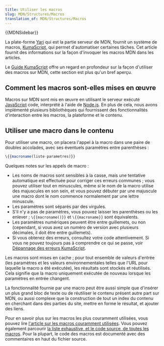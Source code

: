 ```yaml
---
title: Utiliser les macros
slug: MDN/Structures/Macros
translation_of: MDN/Structures/Macros
---
```

{{MDNSidebar}}

La plate-forme [Yari](/fr/docs/MDN/Yari) qui est la partie serveur de MDN, fournit un système de macros, [KumaScript](/fr/docs/MDN/Tools/KumaScript), qui permet d'automatiser certaines tâches. Cet article fournit des informations sur la façon d'invoquer les macros MDN dans les articles.

Le [Guide KumaScript](/fr/docs/MDN/Tools/KumaScript) offre un regard en profondeur sur la façon d'utiliser des macros sur MDN, cette section est plus qu'un bref aperçu.

## Comment les macros sont-elles mises en œuvre

Macros sur MDN sont mis en œuvre en utilisant le serveur exécuté [JavaScript](/fr/docs/Web/JavaScript) code, interprété à l'aide de  [Node.js](https://nodejs.org/). En plus de cela, nous avons implémenté plusieurs bibliothèques qui fournissent des fonctionnalités d'interaction entre les macros, la plateforme et le contenu.

## Utiliser une macro dans le contenu

Pour utiliser une macro, on placera l'appel à la macro dans une paire de doubles accolades, avec ses éventuels paramètres entre parenthèses&nbsp;:

```js
\{{macroname(liste-parametres)}}
```

Quelques notes sur les appels de macro&nbsp;:

- Les noms de macros sont sensibles à la casse, mais une tentative automatique est effectuée pour corriger ces erreurs communes&nbsp;; vous pouvez utiliser tout en minuscules, même si le nom de la macro utilise des majuscules en son sein, et vous pouvez débuter par une majuscule une macro dont le nom commence normalement par une lettre minuscule.
- Les paramètres sont séparés par des virgules.
- S'il n'y a pas de paramètres, vous pouvez laisser les parenthèses ou les enlever&nbsp;; `\{{macroname()}}` et `\{{macroname}}` sont équivalents.
- Les paramètres numériques peuvent être entre guillemets, ou non (cependant, si vous avez un numéro de version avec plusieurs décimales, il doit être entre guillemets).
- Si vous obtenez des erreurs, consultez votre code attentivement. Si vous ne pouvez toujours pas à comprendre ce qui se passe, voir [Dépannage des erreurs KumaScript](/en-US/docs/MDN/Tools/KumaScript/Troubleshooting).

Les macros sont mises en cache&nbsp;; pour tout ensemble de valeurs d'entrée (les paramètres et les valeurs environnementales telles que l'URL pour laquelle la macro a été exécutée), les résultats sont stockés et réutilisés. Cela signifie que la macro uniquement exécutée de nouveau lorsque les paramètres en entrée changent.

La fonctionnalité fournie par une macro peut être aussi simple que d'insérer un plus grand bloc de texte ou de réutiliser le contenu présent autre part sur MDN, ou aussi complexe que la construction de tout un index du contenu en cherchant dans des parties du site, mettre en forme le résultat, et ajouter des liens.

Pour en savoir plus sur les macros les plus couramment utilisées, vous pouvez lire [l'article sur les macros couramment utilisées](/fr/docs/MDN/Structures/Macros/Commonly-used_macros). Vous pouvez également parcourir [la liste exhaustive, et le code source, de toutes les macros](https://github.com/mdn/yari/tree/main/kumascript/macros). Pour la plupart, le code des macros est documenté avec des commentaires en haut du fichier source.

